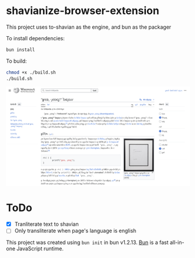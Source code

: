 # shavianize-browser-extension

This project uses to-shavian as the engine, and bun as the packager

To install dependencies:

```bash
bun install
```

To build:

```bash
chmod +x ./build.sh
./build.sh
```

![Enabled Screenshot Showoff](./brave_screenshot_en.wikipedia.org.png)

# ToDo

- [x] Tranliterate text to shavian
- [ ] Only transliterate when page's language is english

This project was created using `bun init` in bun v1.2.13. [Bun](https://bun.sh) is a fast all-in-one JavaScript runtime.
